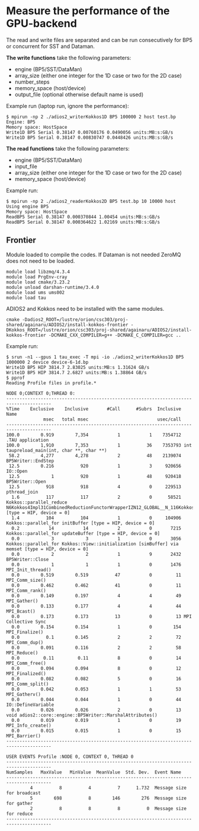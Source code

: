 # Measure the performance of the GPU-backend

The read and write files are separated and can be run consecutively for BP5 or concurrent for SST and Dataman.

**The write functions** take the following parameters:
- engine (BP5/SST/DataMan)
- array_size (either one integer for the 1D case or two for the 2D case)
- number_steps
- memory_space (host/device)
- output_file (optional otherwise default name is used)

Example run (laptop run, ignore the performance):
```
$ mpirun -np 2 ./adios2_writerKokkos1D BP5 100000 2 host test.bp
Engine: BP5
Memory space: HostSpace
Write1D BP5 Serial 0.38147 0.00760176 0.0490056 units:MB:s:GB/s
Write1D BP5 Serial 0.38147 0.00830747 0.0448426 units:MB:s:GB/s
```

**The read functions** take the following parameters:
- engine (BP5/SST/DataMan)
- input_file
- array_size (either one integer for the 1D case or two for the 2D case)
- memory_space (host/device)
  
Example run:
```
$ mpirun -np 2 ./adios2_readerKokkos2D BP5 test.bp 10 10000 host
Using engine BP5
Memory space: HostSpace
ReadBP5 Serial 0.38147 0.000370844 1.00454 units:MB:s:GB/s
ReadBP5 Serial 0.38147 0.000364622 1.02169 units:MB:s:GB/s
```

## Frontier

Module loaded to compile the codes. If Dataman is not needed ZeroMQ does not need to be loaded.
```
module load libzmq/4.3.4
module load PrgEnv-cray
module load cmake/3.23.2
module unload darshan-runtime/3.4.0
module load ums ums002
module load tau
```

ADIOS2 and Kokkos need to be installed with the same modules.
```
cmake -Dadios2_ROOT=/lustre/orion/csc303/proj-shared/againaru/ADIOS2/install-kokkos-frontier -DKokkos_ROOT=/lustre/orion/csc303/proj-shared/againaru/ADIOS2/install-kokkos-frontier -DCMAKE_CXX_COMPILER=g++ -DCMAKE_C_COMPILER=gcc ..
```

Example run:
```
$ srun -n1 --gpus 1 tau_exec -T mpi -io ./adios2_writerKokkos1D BP5 1000000 2 device device-6-1d.bp
Write1D BP5 HIP 3814.7 2.83025 units:MB:s 1.31624 GB/s
Write1D BP5 HIP 3814.7 2.6827 units:MB:s 1.38864 GB/s
$ pprof
Reading Profile files in profile.*

NODE 0;CONTEXT 0;THREAD 0:
---------------------------------------------------------------------------------------
%Time    Exclusive    Inclusive       #Call      #Subrs  Inclusive Name
              msec   total msec                          usec/call
---------------------------------------------------------------------------------------
100.0        0.919        7,354           1           1    7354712 .TAU application
100.0        1,910        7,353           1          36    7353793 int taupreload_main(int, char **, char **)
 58.2        4,277        4,278           2          48    2139074 BP5Writer::EndStep
 12.5        0.216          920           1           3     920656 IO::Open
 12.5            1          920           1          48     920418 BP5Writer::Open
 12.5          918          918           4           0     229513 pthread_join
  1.6          117          117           2           0      58521 Kokkos::parallel_reduce N6Kokkos4Impl31CombinedReductionFunctorWrapperIZN12_GLOBAL__N_116KokkosMinMaxImplIfEEvPKT_mRS4_S7_EUliRfS8_E_NS_9HostSpaceEJNS_3MaxIfSA_EENS_3MinIfSA_EEEEE [type = HIP, device = 0]
  1.4          104          104           1           0     104906 Kokkos::parallel_for initBuffer [type = HIP, device = 0]
  0.2           14           14           2           0       7215 Kokkos::parallel_for updateBuffer [type = HIP, device = 0]
  0.0            3            3           1           0       3056 Kokkos::parallel_for Kokkos::View::initialization [simBuffer] via memset [type = HIP, device = 0]
  0.0            2            2           1           9       2432 BP5Writer::Close
  0.0            1            1           1           0       1476 MPI_Init_thread()
  0.0        0.519        0.519          47           0         11 MPI_Comm_size()
  0.0        0.462        0.462          41           0         11 MPI_Comm_rank()
  0.0        0.149        0.197           4           4         49 MPI_Gather()
  0.0        0.133        0.177           4           4         44 MPI_Bcast()
  0.0        0.173        0.173          13           0         13 MPI Collective Sync
  0.0        0.154        0.154           1           0        154 MPI_Finalize()
  0.0          0.1        0.145           2           2         72 MPI_Comm_dup()
  0.0        0.091        0.116           2           2         58 MPI_Reduce()
  0.0         0.11         0.11           8           0         14 MPI_Comm_free()
  0.0        0.094        0.094           8           0         12 MPI_Finalized()
  0.0        0.082        0.082           5           0         16 MPI_Comm_split()
  0.0        0.042        0.053           1           1         53 MPI_Gatherv()
  0.0        0.044        0.044           1           0         44 IO::DefineVariable
  0.0        0.026        0.026           2           0         13 void adios2::core::engine::BP5Writer::MarshalAttributes()
  0.0        0.019        0.019           1           0         19 MPI_Info_create()
  0.0        0.015        0.015           1           0         15 MPI_Barrier()
---------------------------------------------------------------------------------------

USER EVENTS Profile :NODE 0, CONTEXT 0, THREAD 0
---------------------------------------------------------------------------------------
NumSamples   MaxValue   MinValue  MeanValue  Std. Dev.  Event Name
---------------------------------------------------------------------------------------
         4          8          4          7      1.732  Message size for broadcast
         5        698          8        146        276  Message size for gather
         2          8          8          8          0  Message size for reduce
---------------------------------------------------------------------------------------
```
